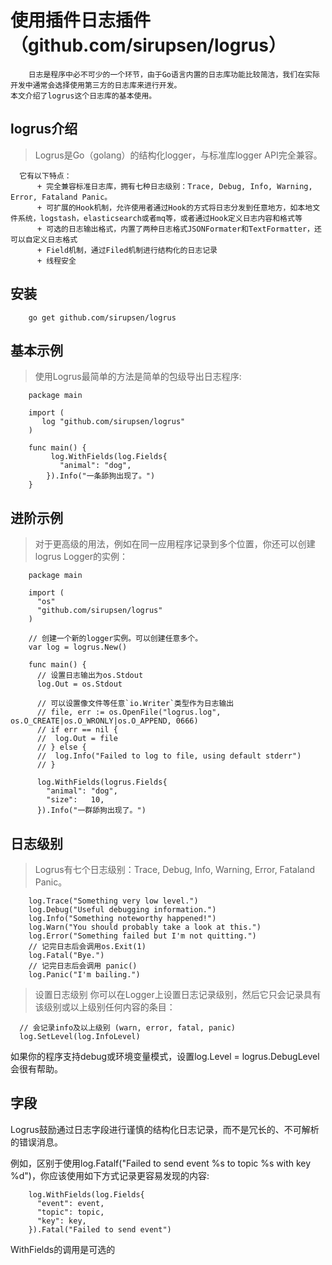 # 使用插件日志插件（github.com/sirupsen/logrus）

```
    日志是程序中必不可少的一个环节，由于Go语言内置的日志库功能比较简洁，我们在实际开发中通常会选择使用第三方的日志库来进行开发。
本文介绍了logrus这个日志库的基本使用。
```

## logrus介绍
> Logrus是Go（golang）的结构化logger，与标准库logger API完全兼容。
```
  它有以下特点：
      + 完全兼容标准日志库，拥有七种日志级别：Trace, Debug, Info, Warning, Error, Fataland Panic。
      + 可扩展的Hook机制，允许使用者通过Hook的方式将日志分发到任意地方，如本地文件系统，logstash，elasticsearch或者mq等，或者通过Hook定义日志内容和格式等
      + 可选的日志输出格式，内置了两种日志格式JSONFormater和TextFormatter，还可以自定义日志格式
      + Field机制，通过Filed机制进行结构化的日志记录
      + 线程安全
```

## 安装
```
    go get github.com/sirupsen/logrus
```

## 基本示例
> 使用Logrus最简单的方法是简单的包级导出日志程序:
```
    package main

    import (
       log "github.com/sirupsen/logrus"
    )

    func main() {
         log.WithFields(log.Fields{
           "animal": "dog",
        }).Info("一条舔狗出现了。")
    }
```

## 进阶示例
> 对于更高级的用法，例如在同一应用程序记录到多个位置，你还可以创建logrus Logger的实例：
```
    package main

    import (
      "os"
      "github.com/sirupsen/logrus"
    )

    // 创建一个新的logger实例。可以创建任意多个。
    var log = logrus.New()

    func main() {
      // 设置日志输出为os.Stdout
      log.Out = os.Stdout

      // 可以设置像文件等任意`io.Writer`类型作为日志输出
      // file, err := os.OpenFile("logrus.log", os.O_CREATE|os.O_WRONLY|os.O_APPEND, 0666)
      // if err == nil {
      //  log.Out = file
      // } else {
      //  log.Info("Failed to log to file, using default stderr")
      // }

      log.WithFields(logrus.Fields{
        "animal": "dog",
        "size":   10,
      }).Info("一群舔狗出现了。")
```

## 日志级别
> Logrus有七个日志级别：Trace, Debug, Info, Warning, Error, Fataland Panic。
```
    log.Trace("Something very low level.")
    log.Debug("Useful debugging information.")
    log.Info("Something noteworthy happened!")
    log.Warn("You should probably take a look at this.")
    log.Error("Something failed but I'm not quitting.")
    // 记完日志后会调用os.Exit(1) 
    log.Fatal("Bye.")
    // 记完日志后会调用 panic() 
    log.Panic("I'm bailing.")
```
> 设置日志级别
你可以在Logger上设置日志记录级别，然后它只会记录具有该级别或以上级别任何内容的条目：
```
  // 会记录info及以上级别 (warn, error, fatal, panic)
  log.SetLevel(log.InfoLevel)
```
如果你的程序支持debug或环境变量模式，设置log.Level = logrus.DebugLevel会很有帮助。

## 字段
Logrus鼓励通过日志字段进行谨慎的结构化日志记录，而不是冗长的、不可解析的错误消息。

例如，区别于使用log.Fatalf("Failed to send event %s to topic %s with key %d")，你应该使用如下方式记录更容易发现的内容:
```
    log.WithFields(log.Fields{
      "event": event,
      "topic": topic,
      "key": key,
    }).Fatal("Failed to send event")
```
WithFields的调用是可选的
